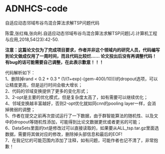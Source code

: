 # ADNHCS-code

自适应动态邻域布谷鸟混合算法求解TSP问题代码

陈雷,张红梅,张向利.自适应动态邻域布谷鸟混合算法求解TSP问题[J].计算机工程与应用,2018,54(23):42-50.


**注意：这篇论文仅为了完成项目要求，作者并非这个领域内的研究人员，代码编写到论文做成仅用了一周时间，而且代码比较烂……
论文投出后没有再调整代码！有bug的话可能需要自己调整，在此表示歉意！！！**


代码解析如下：  
1、删除掉rand < 0.2 + 0.3 * (1/(1+exp(-(gem-400)/10)))的dropout选项，可以让精度更高，但是运行时间会极大增长；  
2、代码的邻域变换提供了更多的变化形式；  
3、2-opt是主要的优化模式，但是复杂度太高了，如有需要可以继续优化；  
4、邻域变换越丰富越好，否则2-opt优化就如同cnn的pooling layer一样，会消掉微弱的调整；  
5、作者在提交之前再次尝试运行了一下数据，由于群智能算法的随机性、以及文中的dropout等随机性添加，可能得到比论文数据更优或者更劣的可能；  
6、DataSets里面的txt是修改过可以直接读取的，如果要从ALL_tsp.tar.gz里面选数据，需要将其做对应的修改，删除掉头部信息和最后的EOF!  
7、在我记忆的可能范围内添加了注释，如有问题，可能作者也记不清了，非常抱歉！  
